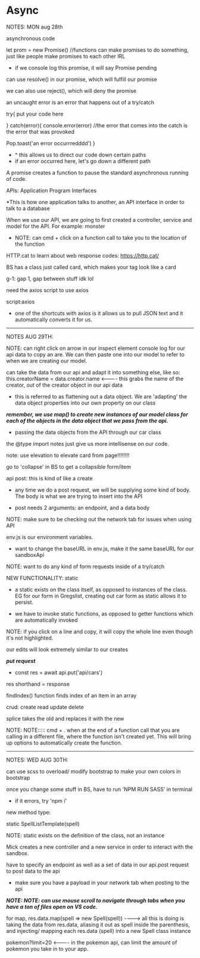 # Async


NOTES: MON aug 28th


asynchronous code

let prom = new Promise()    //functions can make promises to do something, just like people make promises to each other IRL

* if we console log this promise, it will say Promise pending

can use resolve() in our promise, which will fulfill our promise

we can also use reject(), which will deny the promise

an uncaught error is an error that happens out of a try/catch

try{
  put your code here

} catch(error){
  console.error(error)
  //the error that comes into the catch is the error that was provoked

  Pop.toast('an error occurrredddd')
}

*   ^ this allows us to direct our code down certain paths
* if an error occurred here, let's go down a different path

A promise creates a function to pause the standard asynchronous running of code.


APIs: Application Program Interfaces

*This is how one application talks to another, an API interface in order to talk to a database

When we use our API, we are going to first created a controller, service and model for the API. For example: monster

* NOTE: can cmd + click on a function call to take you to the location of the function

HTTP.cat to learn about web response codes: https://http.cat/

BS has a class just called card, which makes your tag look like a card

g-1: gap 1, gap between stuff idk lol


need the axios script to use axios

script:axios

* one of the shortcuts with axios is it allows us to pull JSON text and it automatically converts it for us.




-----------

NOTES AUG 29TH:

NOTE: can right click on arrow in our inspect element console log for our api data to copy an are. We can then paste one into our model to refer to when we are creating our model.

can take the data from our api and adapt it into something else, like so: this.creatorName = data.creator.name <---- this grabs the name of the creator, out of the creator object in our api data

* this is referred to as flattening out a data object. We are 'adapting' the data object properties into our own property on our class

***remember, we use map() to create new instances of our model class for each of the objects in the data object that we pass from the api.***

* passing the data objects from the API through our car class

the @type import notes just give us more intellisense on our code.

note: use elevation to elevate card from page!!!!!!!!

go to 'collapse' in BS to get a collapsible form/item

api post: this is kind of like a create

* any time we do a post request, we will be supplying some kind of body. The body is what we are trying to insert into the API

* post needs 2 arguments: an endpoint, and a data body


NOTE: make sure to be checking out the network tab for issues when using API

env.js is our environment variables.

* want to change the baseURL in env.js, make it the same baseURL for our sandboxApi

NOTE: want to do any kind of form requests inside of a try/catch 

NEW FUNCTIONALITY: static

* a static exists on the class itself, as opposed to instances of the class. EG for our form in Gregslist, creating out car form as static allows it to persist.

* we have to invoke static functions, as opposed to getter functions which are automatically invoked

NOTE: if you click on a line and copy, it will copy the whole line even though it's not highlighted.

our edits will look extremely similar to our creates

***put request***

* const res = await api.put('api/cars')

res shorthand = response

findIndex() function finds index of an item in an array

crud: create read update delete

splice takes the old and replaces it with the new

NOTE: NOTE::::: cmd + . when at the end of a function call that you are calling in a different file, where the function isn't created yet. This will bring up options to automatically create the function.



-----------

NOTES: WED AUG 30TH:

can use scss to overload/ modify bootstrap to make your own colors in bootstrap

once you change some stuff in BS, have to run 'NPM RUN SASS' in terminal

* if it errors, try 'npm i' 

new method type:

static SpellListTemplate(spell)

NOTE: static exists on the definition of the class, not an instance

Mick creates a new controller and a new service in order to interact with the sandbox.

have to specify an endpoint as well as a set of data in our api.post request to post data to the api

* make sure you have a payload in your network tab when posting to the api

***NOTE: NOTE: can use mouse scroll to navigate through tabs when you have a ton of files open on VS code.***

for map, res.data.map(spell => new Spell(spell)) ----> all this is doing is taking the data from res.data, aliasing it out as spell inside the parenthesis, and injecting/ mapping each res.data (spell) into a new Spell class instance

pokemon?limit=20 <---- in the pokemon api, can limit the amount of pokemon you take in to your app.